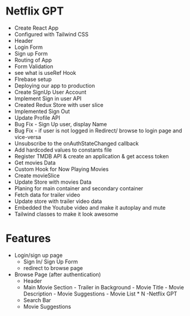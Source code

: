 # Netflix GPT

- Create React App
- Configured with Tailwind CSS
- Header
- Login Form
- Sign up Form
- Routing of App
- Form Validation
- see what is useRef Hook
- FIrebase setup
- Deploying our app to production
- Create SignUp User Account
- Implement Sign in user API
- Created Redux Store with user slice
- Implemented Sign Out
- Update Profile API
- Bug Fix - Sign Up user, display Name
- Bug Fix - if user is not logged in Redirect/ browse to login page and vice-versa
- Unsubscribe to the onAuthStateChanged callback
- Add hardcoded values to constants file
- Register TMDB API & create an application & get access token
- Get movies Data
- Custom Hook for Now Playing Movies
- Create movieSlice
- Update Store with movies Data
- Planing for main container and secondary container
- Fetch data for trailer video
- Update store with trailer video data
- Embedded the Youtube video and make it autoplay and mute
- Tailwind classes to make it look awesome


# Features

- Login/sign up page
  - Sign In/ Sign Up Form
  - redirect to browse page
- Browse Page (after authentication)
  - Header
  - Main Movie Section - Trailer in Background - Movie Title - Movie Description - Movie Suggestions - Movie List \* N
    -Netflix GPT
  - Search Bar
  - Movie Suggestions
